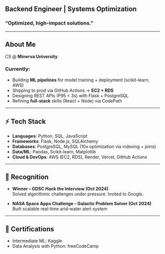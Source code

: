 ## Backend Engineer | Systems Optimization

### “Optimized, high-impact solutions.”  
---

## About Me
CS @ **Minerva University**

### Currently:
- Building **ML pipelines** for model training + deployment (scikit-learn, AWS)
- Shipping to prod via GitHub Actions → **EC2 + RDS**
- Designing REST APIs (P95 < 3s) with Flask + PostgreSQL
- Refining **full-stack** skills (React + Node) via CodePath

---

## ⚡ Tech Stack  
- **Languages**: Python, SQL, JavaScript  
- **Frameworks**: Flask, Node.js, SQLAlchemy  
- **Databases**: PostgreSQL, MySQL (10x optimization via indexing + joins)  
- **Data/ML**: Pandas, Scikit-learn, Matplotlib  
- **Cloud & DevOps**: AWS (EC2, RDS), Render, Vercel, GitHub Actions

---

## 🏅 Recognition  
- **Winner – GDSC Hack the Interview (Oct 2024)**  
  Solved algorithmic challenges under pressure. Invited to Google.

- **NASA Space Apps Challenge – Galactic Problem Solver (Oct 2024)**  
  Built scalable real-time arid-water alert system

---

## 📜 Certifications  
- Intermediate ML: Kaggle
- Data Analysis with Python: freeCodeCamp
